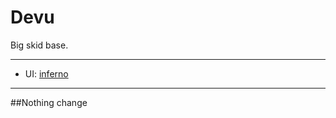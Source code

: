 # Devu
Big skid base.
 
---
  
- UI: [inferno](https://github.com/Sxmurai/Inferno)

---

##Nothing change
